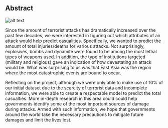 ## Abstract

![alt text](https://www.start.umd.edu/gtd/images/START_GlobalTerrorismDatabase_TerroristAttacksConcentrationIntensityMap_45Years.png)

Since the amount of terrorist attacks has dramatically increased over the past few decades, we were interested in figuring out which attributes of an attack would help predict casualities. Specifically, we wanted to predict the amount of total injuries/deaths for various attacks. Not surprisingly, explosives, bombs and dynamite were found to be among the most lethal types of weapons used. In addition, the type of institutions targeted (military and religious) gave an indication of how devastating an attack would be. What was surprising to us was that East Asia was the region where the most catastrophic events are bound to occur. 

Reflecting on the project, although we were only able to make use of 10% of our initial dataset due to the scarcity of terrorist data and incomplete information, we were able to create a respectable model to predict the total casualties. More in-depth research in this area could could help governments identify some of the most important sources of damage during attacks. Armed with such information, we hope that governments around the world take the necessary precautions to mitigate future damages and limit the lives lost.
